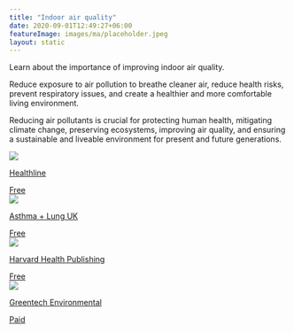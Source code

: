 ```yaml
---
title: "Indoor air quality"
date: 2020-09-01T12:49:27+06:00
featureImage: images/ma/placeholder.jpeg
layout: static
---
```


Learn about the importance of improving indoor air quality.

Reduce exposure to air pollution to breathe cleaner air, reduce health risks, prevent respiratory issues, and create a healthier and more comfortable living environment.

Reducing air pollutants is crucial for protecting human health, mitigating climate change, preserving ecosystems, improving air quality, and ensuring a sustainable and liveable environment for present and future generations.

<a class="ma-link" href="https://www.healthline.com/health/how-to-improve-air-quality-at-home"><div class="ma-card ma-card-Health"><div class="ma-icon"><img src ="/images/Icon-check - health - opacity.svg"/></div><div class="ma-name"><p>Healthline</p></div><div class="ma-paid-text"><span>Free</span></div></div></a><a class="ma-link" href="https://www.asthmaandlung.org.uk/living-with/indoor-air-pollution/improving"><div class="ma-card ma-card-Health"><div class="ma-icon"><img src ="/images/Icon-check - health - opacity.svg"/></div><div class="ma-name"><p>Asthma + Lung UK</p></div><div class="ma-paid-text"><span>Free</span></div></div></a><a class="ma-link" href="https://www.health.harvard.edu/blog/air-pollution-how-to-reduce-harm-to-your-health-202108132567"><div class="ma-card ma-card-Health"><div class="ma-icon"><img src ="/images/Icon-check - health - opacity.svg"/></div><div class="ma-name"><p>Harvard Health Publishing</p></div><div class="ma-paid-text"><span>Free</span></div></div></a><a class="ma-link" href="https://www.awin1.com/cread.php?awinmid=51879&awinaffid=1198638&ued=https%3A%2F%2Fwww.greentechenvironmental.co.uk%2F"><div class="ma-card ma-card-Health"><div class="ma-icon"><img src ="/images/Icon-pound - health - opacity.svg"/></div><div class="ma-name"><p>Greentech Environmental</p></div><div class="ma-paid-text"><span>Paid</span></div></div></a>  

<br/><br/>






